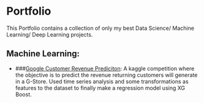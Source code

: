 # Portfolio
This Portfolio contains a collection of only my best Data Science/ Machine Learning/ Deep Learning projects.
## Machine Learning:
  - ###[Google Customer Revenue Prediciton](https://github.com/monk-boop/Google-Customer-Revenue-Prediction): A kaggle competition where the objective is to predict the revenue returning customers will generate in a G-Store. Used time series analysis and some transformations as features to the dataset to finally make a regression model using XG Boost.
